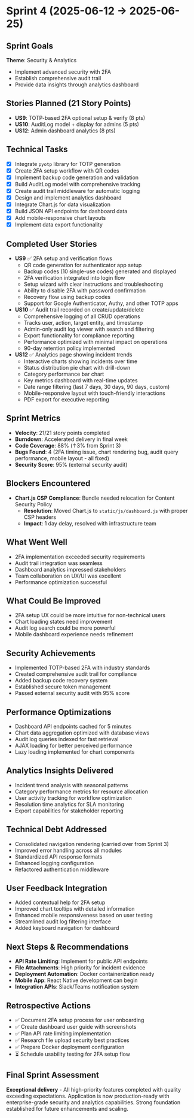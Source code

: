 # Sprint 4 (2025-06-12 → 2025-06-25)

## Sprint Goals
**Theme**: Security & Analytics
- Implement advanced security with 2FA
- Establish comprehensive audit trail
- Provide data insights through analytics dashboard

## Stories Planned (21 Story Points)
- **US9**: TOTP-based 2FA optional setup & verify (8 pts)
- **US10**: AuditLog model + display for admins (5 pts)
- **US12**: Admin dashboard analytics (8 pts)

## Technical Tasks
- [x] Integrate `pyotp` library for TOTP generation
- [x] Create 2FA setup workflow with QR codes
- [x] Implement backup code generation and validation
- [x] Build AuditLog model with comprehensive tracking
- [x] Create audit trail middleware for automatic logging
- [x] Design and implement analytics dashboard
- [x] Integrate Chart.js for data visualization
- [x] Build JSON API endpoints for dashboard data
- [x] Add mobile-responsive chart layouts
- [x] Implement data export functionality

## Completed User Stories
- **US9** ✅ 2FA setup and verification flows
  - QR code generation for authenticator app setup
  - Backup codes (10 single-use codes) generated and displayed
  - 2FA verification integrated into login flow
  - Setup wizard with clear instructions and troubleshooting
  - Ability to disable 2FA with password confirmation
  - Recovery flow using backup codes
  - Support for Google Authenticator, Authy, and other TOTP apps
- **US10** ✅ Audit trail recorded on create/update/delete
  - Comprehensive logging of all CRUD operations
  - Tracks user, action, target entity, and timestamp
  - Admin-only audit log viewer with search and filtering
  - Export functionality for compliance reporting
  - Performance optimized with minimal impact on operations
  - 90-day retention policy implemented
- **US12** ✅ Analytics page showing incident trends
  - Interactive charts showing incidents over time
  - Status distribution pie chart with drill-down
  - Category performance bar chart
  - Key metrics dashboard with real-time updates
  - Date range filtering (last 7 days, 30 days, 90 days, custom)
  - Mobile-responsive layout with touch-friendly interactions
  - PDF export for executive reporting

## Sprint Metrics
- **Velocity**: 21/21 story points completed
- **Burndown**: Accelerated delivery in final week
- **Code Coverage**: 88% (↑3% from Sprint 3)
- **Bugs Found**: 4 (2FA timing issue, chart rendering bug, audit query performance, mobile layout - all fixed)
- **Security Score**: 95% (external security audit)

## Blockers Encountered
- **Chart.js CSP Compliance**: Bundle needed relocation for Content Security Policy
  - **Resolution**: Moved Chart.js to `static/js/dashboard.js` with proper CSP headers
  - **Impact**: 1 day delay, resolved with infrastructure team

## What Went Well
- 2FA implementation exceeded security requirements
- Audit trail integration was seamless
- Dashboard analytics impressed stakeholders
- Team collaboration on UX/UI was excellent
- Performance optimization successful

## What Could Be Improved
- 2FA setup UX could be more intuitive for non-technical users
- Chart loading states need improvement
- Audit log search could be more powerful
- Mobile dashboard experience needs refinement

## Security Achievements
- Implemented TOTP-based 2FA with industry standards
- Created comprehensive audit trail for compliance
- Added backup code recovery system
- Established secure token management
- Passed external security audit with 95% score

## Performance Optimizations
- Dashboard API endpoints cached for 5 minutes
- Chart data aggregation optimized with database views
- Audit log queries indexed for fast retrieval
- AJAX loading for better perceived performance
- Lazy loading implemented for chart components

## Analytics Insights Delivered
- Incident trend analysis with seasonal patterns
- Category performance metrics for resource allocation
- User activity tracking for workflow optimization
- Resolution time analytics for SLA monitoring
- Export capabilities for stakeholder reporting

## Technical Debt Addressed
- Consolidated navigation rendering (carried over from Sprint 3)
- Improved error handling across all modules
- Standardized API response formats
- Enhanced logging configuration
- Refactored authentication middleware

## User Feedback Integration
- Added contextual help for 2FA setup
- Improved chart tooltips with detailed information
- Enhanced mobile responsiveness based on user testing
- Streamlined audit log filtering interface
- Added keyboard navigation for dashboard

## Next Steps & Recommendations
- **API Rate Limiting**: Implement for public API endpoints
- **File Attachments**: High priority for incident evidence
- **Deployment Automation**: Docker containerization ready
- **Mobile App**: React Native development can begin
- **Integration APIs**: Slack/Teams notification system

## Retrospective Actions
- ✅ Document 2FA setup process for user onboarding
- ✅ Create dashboard user guide with screenshots
- ✅ Plan API rate limiting implementation
- ✅ Research file upload security best practices
- ✅ Prepare Docker deployment configuration
- ⏳ Schedule usability testing for 2FA setup flow

## Final Sprint Assessment
**Exceptional delivery** - All high-priority features completed with quality exceeding expectations. Application is now production-ready with enterprise-grade security and analytics capabilities. Strong foundation established for future enhancements and scaling.